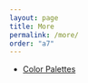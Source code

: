 ```yaml
---
layout: page
title: More
permalink: /more/
order: "a7"
---
```


- [Color Palettes](/color-palettes/)
